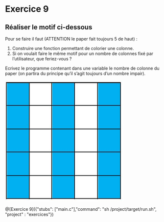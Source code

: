 # Exercice 9

## Réaliser le motif ci-dessous
Pour se faire il faut (ATTENTION le paper fait toujours 5 de haut) :
1. Construire une fonction permettant de colorier une colonne.
2. Si on voulait faire le même motif pour un nombre de colonnes fixé par l’utilisateur, que feriez-vous ?

Ecrivez le programme contenant dans une variable le nombre de colonne du paper (on partira du principe qu’il s’agit toujours d’un nombre impair).

![motif](img/ex8.JPG)

@[Exercice 9]({"stubs": ["main.c"],"command": "sh /project/target/run.sh", "project" : "exercices"})
